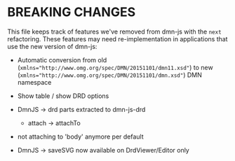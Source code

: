 # BREAKING CHANGES

This file keeps track of features we've removed from dmn-js with the `next` refactoring. These features may need re-implementation in applications that use the new version of dmn-js:

* Automatic conversion from old (`xmlns="http://www.omg.org/spec/DMN/20151101/dmn11.xsd"`) to new (`xmlns="http://www.omg.org/spec/DMN/20151101/dmn.xsd"`) DMN namespace

* Show table / show DRD options

* DmnJS -> drd parts extracted to dmn-js-drd
  * attach -> attachTo

* not attaching to 'body' anymore per default
* DmnJS -> saveSVG now available on DrdViewer/Editor only